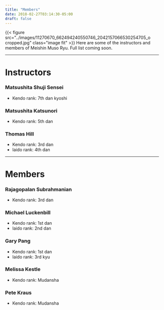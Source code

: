 ```yaml
---
title: "Members"
date: 2018-02-27T03:14:30-05:00
draft: false
---
```

{{< figure src="../images/11270670_662494240550746_2042157066530254705_o cropped.jpg" class="image fit" >}}
Here are some of the instructors and members of Meishin Muso Ryu. Full list coming soon.

---
# Instructors

### Matsushita Shuji Sensei
* Kendo rank: 7th dan kyoshi

### Matsushita Katsunori
* Kendo rank: 5th dan

<!-- ### Matsushita Kensaku -->

### Thomas Hill
* Kendo rank: 3rd dan
* Iaido rank: 4th dan

---
# Members

### Rajagopalan Subrahmanian
* Kendo rank: 3rd dan

### Michael Luckenbill
* Kendo rank: 1st dan
* Iaido rank: 2nd dan

### Gary Pang
* Kendo rank: 1st dan
* Iaido rank: 3rd kyu

<!-- ### Marcus Hawkins -->

### Melissa Kestle
* Kendo rank: Mudansha

### Pete Kraus
* Kendo rank: Mudansha